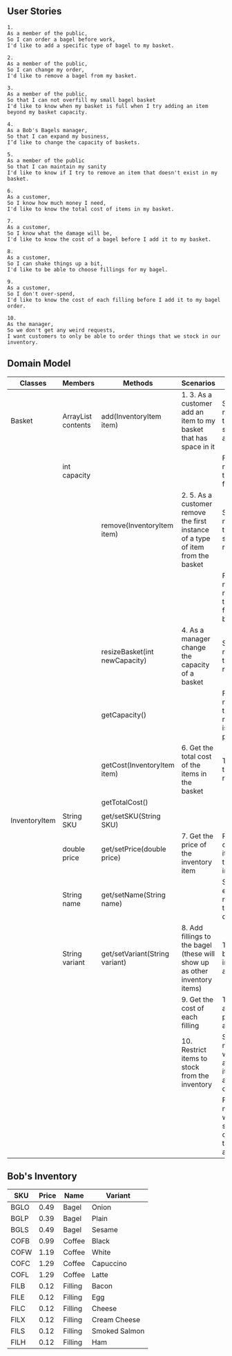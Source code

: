
## User Stories

```
1.
As a member of the public,
So I can order a bagel before work,
I'd like to add a specific type of bagel to my basket.
```

```
2.
As a member of the public,
So I can change my order,
I'd like to remove a bagel from my basket.
```

```
3.
As a member of the public,
So that I can not overfill my small bagel basket
I'd like to know when my basket is full when I try adding an item beyond my basket capacity.
```

```
4.
As a Bob's Bagels manager,
So that I can expand my business,
I’d like to change the capacity of baskets.
```

```
5.
As a member of the public
So that I can maintain my sanity
I'd like to know if I try to remove an item that doesn't exist in my basket.
```

```
6.
As a customer,
So I know how much money I need,
I'd like to know the total cost of items in my basket.
```

```
7.
As a customer,
So I know what the damage will be,
I'd like to know the cost of a bagel before I add it to my basket.
```

```
8.
As a customer,
So I can shake things up a bit,
I'd like to be able to choose fillings for my bagel.
```

```
9.
As a customer,
So I don't over-spend,
I'd like to know the cost of each filling before I add it to my bagel order.
```

```
10.
As the manager,
So we don't get any weird requests,
I want customers to only be able to order things that we stock in our inventory.
```

## Domain Model

| Classes       | Members                           | Methods                        | Scenarios                                                                       | Outputs                                                          |
|---------------|-----------------------------------|--------------------------------|---------------------------------------------------------------------------------|------------------------------------------------------------------|
| Basket        | ArrayList<InventoryItem> contents | add(InventoryItem item)        | 1. 3. As a customer add an item to my basket that has space in it               | Success message if the item is successfully added                |
|               | int capacity                      |                                |                                                                                 | Failure message if the basket is full                            |
|               |                                   | remove(InventoryItem item)     | 2. 5. As a customer remove the first instance of a type of item from the basket | Success message if the item is successfully removed              |
|               |                                   |                                |                                                                                 | Failure message if no items of that type are found in the basket |
|               |                                   | resizeBasket(int newCapacity)  | 4. As a manager change the capacity of a basket                                 | Success message if the basket is resized                         |
|               |                                   | getCapacity()                  |                                                                                 | Failure message if the newCapacity is not a proper size          |
|               |                                   | getCost(InventoryItem item)    | 6. Get the total cost of the items in the basket                                | Total cost of the contents returned                              |
|               |                                   | getTotalCost()                 |                                                                                 |                                                                  |
|               |                                   |                                |                                                                                 |                                                                  |
| InventoryItem | String SKU                        | get/setSKU(String SKU)         |                                                                                 |                                                                  |
|               | double price                      | get/setPrice(double price)     | 7. Get the price of the inventory item                                          | Return the cost of an item from the inventory                    |
|               | String name                       | get/setName(String name)       |                                                                                 | Show an error message if the item doesn't exist                  |
|               | String variant                    | get/setVariant(String variant) | 8. Add fillings to the bagel (these will show up as other inventory items)      | These will be addable in part 1 above????                        |
|               |                                   |                                | 9. Get the cost of each filling                                                 | These are available as part 7 above?                             |
|               |                                   |                                | 10. Restrict items to stock from the inventory                                  | Success message when available item is added to order            |
|               |                                   |                                |                                                                                 | Failure message when something outside of the list is added???   |


## Bob's Inventory

| SKU  | Price | Name    | Variant       |
|------|-------|---------|---------------|
| BGLO | 0.49  | Bagel   | Onion         |
| BGLP | 0.39  | Bagel   | Plain         |
| BGLS | 0.49  | Bagel   | Sesame        |
| COFB | 0.99  | Coffee  | Black         |
| COFW | 1.19  | Coffee  | White         |
| COFC | 1.29  | Coffee  | Capuccino     |
| COFL | 1.29  | Coffee  | Latte         |
| FILB | 0.12  | Filling | Bacon         |
| FILE | 0.12  | Filling | Egg           |
| FILC | 0.12  | Filling | Cheese        |
| FILX | 0.12  | Filling | Cream Cheese  |
| FILS | 0.12  | Filling | Smoked Salmon |
| FILH | 0.12  | Filling | Ham           |
